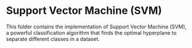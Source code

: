 # Support Vector Machine (SVM)  
This folder contains the implementation of Support Vector Machine (SVM), a powerful classification algorithm that finds the optimal hyperplane to separate different classes in a dataset.  
